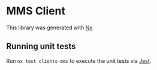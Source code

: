 <!-- gitbook-navigation: "MMS" -->

# MMS Client

This library was generated with [Nx](https://nx.dev).

## Running unit tests

Run `nx test clients-mms` to execute the unit tests via [Jest](https://jestjs.io).
